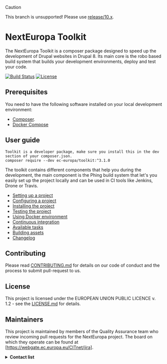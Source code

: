 > [!CAUTION]
> This branch is unsupported! Please use [release/10.x](/ec-europa/toolkit/tree/release/10.x).

# NextEuropa Toolkit

The NextEuropa Toolkit is a composer package designed to speed up the development of Drupal websites in Drupal 8. Its main core is the robo based build system that builds your development environments, deploy and test your code.

[![Build Status](https://drone.fpfis.eu/api/badges/ec-europa/toolkit/status.svg)](https://drone.fpfis.eu/ec-europa/toolkit) [![License](https://img.shields.io/badge/License-EUPL%201.1-blue.svg)](LICENSE)

## Prerequisites
You need to have the following software installed on your local development environment:

* [Composer](https://getcomposer.org/doc/00-intro.md#installation-linux-unix-osx).
* [Docker Compose](https://docs.docker.com/compose/install/)

## User guide

```
Toolkit is a developer package, make sure you install this in the dev section of your composer.json.
composer require --dev ec-europa/toolkit:^3.1.0
```

The toolkit contains different components that help you during the development, the main
component is the Phing build system that let's you easily set up the project
locally and can be used in CI tools like Jenkins, Drone or Travis.

- [Setting up a project](/docs/setting-up-project.md)
- [Configuring a project](/docs/configuring-project.md)
- [Installing the project](/docs/installing-project.md)
- [Testing the project](/docs/testing-project.md)
- [Using Docker environment](/docs/docker-environment.md)
- [Continuous integration](/docs/continuous-integration.md)
- [Available tasks](/docs/available-tasks.md)
- [Building assets](/docs/building-assets.md)
- [Changelog](/changelog.md)

## Contributing
Please read [CONTRIBUTING.md](/CONTRIBUTING.MD) for details on our code of conduct and the process to submit pull-request to us.

## License
This project is licensed under the EUROPEAN UNION PUBLIC LICENCE v. 1.2 - see the [LICENSE.md](/LICENSE.md) for details.

## Maintainers
This project is maintained by members of the Quality Assurance team who review
incoming pull requests for the NextEuropa project. The board on which they
operate can be found at [https://webgate.ec.europa.eu/CITnet/jira].

<details><summary><b>Contact list</b></summary>
- [Alex Verbruggen](https://github.com/verbruggenalex): Maintainer - Quality Assurance
- [Joao Santos](https://github.com/jonhy81): Maintainer - Quality Assurance
</details>
